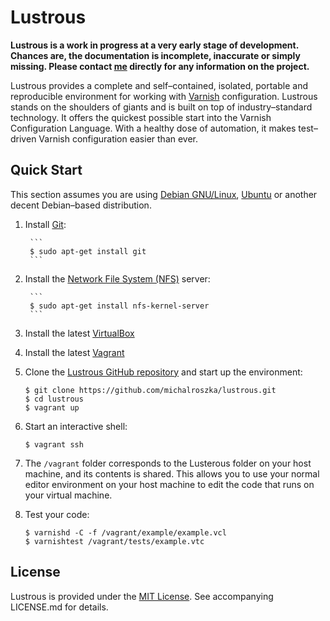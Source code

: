 # Lustrous #

**Lustrous is a work in progress at a very early stage of development. Chances are, the documentation is incomplete, inaccurate or simply missing. Please contact [me](https://github.com/michalroszka) directly for any information on the project.**

Lustrous provides a complete and self–contained, isolated, portable and reproducible environment for working with [Varnish](https://www.varnish-cache.org/) configuration. Lustrous stands on the shoulders of giants and is built on top of industry–standard technology. It offers the quickest possible start into the Varnish Configuration Language. With a healthy dose of automation, it makes test–driven Varnish configuration easier than ever.

## Quick Start ##

This section assumes you are using [Debian GNU/Linux](https://www.debian.org/), [Ubuntu](http://www.ubuntu.com/) or another decent Debian–based distribution.

1. Install [Git](http://git-scm.com/):

        ```
        $ sudo apt-get install git
        ```
2. Install the [Network File System (NFS)](https://en.wikipedia.org/wiki/Network_File_System) server:

        ```
        $ sudo apt-get install nfs-kernel-server
        ```
3. Install the latest [VirtualBox](https://www.virtualbox.org/)
4. Install the latest [Vagrant](https://www.vagrantup.com/)
5. Clone the [Lustrous GitHub repository](https://github.com/michalroszka/lustrous) and start up the environment:

    ```
    $ git clone https://github.com/michalroszka/lustrous.git
    $ cd lustrous
    $ vagrant up
    ```
6. Start an interactive shell:

    ```
    $ vagrant ssh
    ```
7. The `/vagrant` folder corresponds to the Lusterous folder on your host machine, and its contents is shared. This allows you to use your normal editor environment on your host machine to edit the code that runs on your virtual machine.

8. Test your code:

    ```
    $ varnishd -C -f /vagrant/example/example.vcl
    $ varnishtest /vagrant/tests/example.vtc
    ```

## License ##

Lustrous is provided under
the [MIT License](https://opensource.org/licenses/MIT). See accompanying
LICENSE.md for details.

